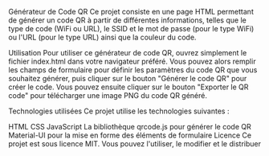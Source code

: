 Générateur de Code QR
Ce projet consiste en une page HTML permettant de générer un code QR à partir de différentes informations, telles que le type de code (WiFi ou URL), le SSID et le mot de passe (pour le type WiFi) ou l'URL (pour le type URL) ainsi que la couleur du code.

Utilisation
Pour utiliser ce générateur de code QR, ouvrez simplement le fichier index.html dans votre navigateur préféré. Vous pouvez alors remplir les champs de formulaire pour définir les paramètres du code QR que vous souhaitez générer, puis cliquer sur le bouton "Générer le code QR" pour créer le code. Vous pouvez ensuite cliquer sur le bouton "Exporter le QR code" pour télécharger une image PNG du code QR généré.

Technologies utilisées
Ce projet utilise les technologies suivantes :

HTML
CSS
JavaScript
La bibliothèque qrcode.js pour générer le code QR
Material-UI pour la mise en forme des éléments de formulaire
Licence
Ce projet est sous licence MIT. Vous pouvez l'utiliser, le modifier et le distribuer 